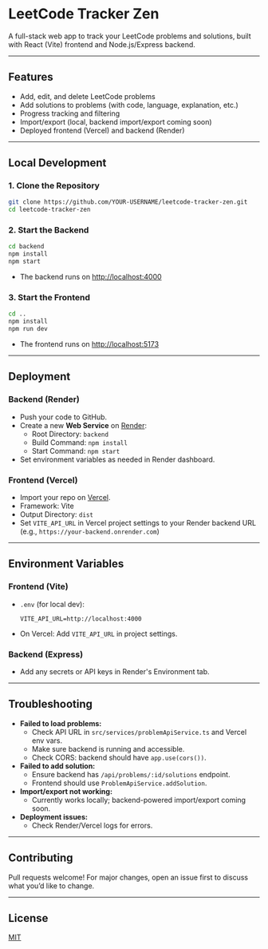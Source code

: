 # LeetCode Tracker Zen

A full-stack web app to track your LeetCode problems and solutions, built with React (Vite) frontend and Node.js/Express backend.

---

## Features
- Add, edit, and delete LeetCode problems
- Add solutions to problems (with code, language, explanation, etc.)
- Progress tracking and filtering
- Import/export (local, backend import/export coming soon)
- Deployed frontend (Vercel) and backend (Render)

---

## Local Development

### 1. Clone the Repository
```sh
git clone https://github.com/YOUR-USERNAME/leetcode-tracker-zen.git
cd leetcode-tracker-zen
```

### 2. Start the Backend
```sh
cd backend
npm install
npm start
```
- The backend runs on [http://localhost:4000](http://localhost:4000)

### 3. Start the Frontend
```sh
cd ..
npm install
npm run dev
```
- The frontend runs on [http://localhost:5173](http://localhost:5173)

---

## Deployment

### Backend (Render)
- Push your code to GitHub.
- Create a new **Web Service** on [Render](https://dashboard.render.com/):
  - Root Directory: `backend`
  - Build Command: `npm install`
  - Start Command: `npm start`
- Set environment variables as needed in Render dashboard.

### Frontend (Vercel)
- Import your repo on [Vercel](https://vercel.com/).
- Framework: Vite
- Output Directory: `dist`
- Set `VITE_API_URL` in Vercel project settings to your Render backend URL (e.g., `https://your-backend.onrender.com`)

---

## Environment Variables

### Frontend (Vite)
- `.env` (for local dev):
  ```
  VITE_API_URL=http://localhost:4000
  ```
- On Vercel: Add `VITE_API_URL` in project settings.

### Backend (Express)
- Add any secrets or API keys in Render's Environment tab.

---

## Troubleshooting
- **Failed to load problems:**
  - Check API URL in `src/services/problemApiService.ts` and Vercel env vars.
  - Make sure backend is running and accessible.
  - Check CORS: backend should have `app.use(cors())`.
- **Failed to add solution:**
  - Ensure backend has `/api/problems/:id/solutions` endpoint.
  - Frontend should use `ProblemApiService.addSolution`.
- **Import/export not working:**
  - Currently works locally; backend-powered import/export coming soon.
- **Deployment issues:**
  - Check Render/Vercel logs for errors.

---

## Contributing
Pull requests welcome! For major changes, open an issue first to discuss what you’d like to change.

---

## License
[MIT](LICENSE)

